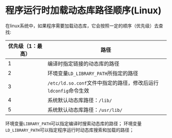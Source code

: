 # 程序运行时加载动态库路径顺序(Linux)

在linux系统中，如果程序需要加载动态库，它会按照一定的顺序（优先级）去查找:

|优先级（1：最高）|路径|
|---------------|----|
|1|编译时指定链接的动态库的路径|
|2|环境变量`LD_LIBRARY_PATH`所指定的路径|
|3|`/etc/ld.so.conf`文件中指定的路径，修改后运行`ldconfig`命令生效|
|4|系统默认动态库路径：`/lib/`|
|5|系统默认动态库路径：`/usr/lib/`|

环境变量`LIBRARY_PATH`可以指定编译时搜索动态库的路径；
环境变量`LD_LIBRARY_PATH`可以指定程序运行时动态库搜索和加载的路径；
